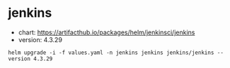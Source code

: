 # jenkins

- chart: https://artifacthub.io/packages/helm/jenkinsci/jenkins
- version: 4.3.29


```shell
helm upgrade -i -f values.yaml -n jenkins jenkins jenkins/jenkins --version 4.3.29 
```
